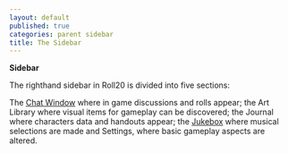 ```yaml
---
layout: default
published: true
categories: parent sidebar
title: The Sidebar
---
```


__Sidebar__

The righthand sidebar in Roll20 is divided into five sections:

The [Chat Window](/sidebar-text-chat/) where in game discussions and rolls appear;
the Art Library where visual items for gameplay can be discovered;
the Journal where characters data and handouts appear;
the [Jukebox](sidebar-jukebox/) where musical selections are made
and Settings, where basic gameplay aspects are altered.